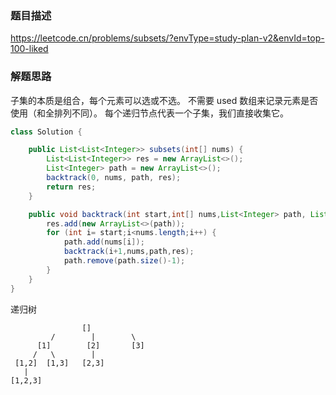 ### 题目描述
https://leetcode.cn/problems/subsets/?envType=study-plan-v2&envId=top-100-liked

### 解题思路
子集的本质是组合，每个元素可以选或不选。
不需要 used 数组来记录元素是否使用（和全排列不同）。
每个递归节点代表一个子集，我们直接收集它。

```java
class Solution {

    public List<List<Integer>> subsets(int[] nums) {
        List<List<Integer>> res = new ArrayList<>();
        List<Integer> path = new ArrayList<>();
        backtrack(0, nums, path, res);
        return res;
    }

    public void backtrack(int start,int[] nums,List<Integer> path, List<List<Integer>> res) {
        res.add(new ArrayList<>(path));
        for (int i= start;i<nums.length;i++) {
            path.add(nums[i]);
            backtrack(i+1,nums,path,res);
            path.remove(path.size()-1);
        }
    }
}

```
递归树
```less
                []
         /        |        \
      [1]        [2]       [3]
     /   \        |
 [1,2]  [1,3]   [2,3]
   |
[1,2,3]

```

